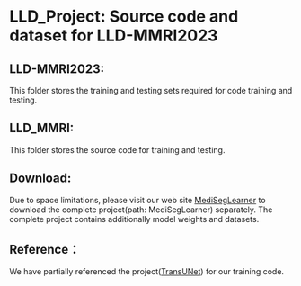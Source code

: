 # LLD_Project: Source code and dataset for LLD-MMRI2023

## LLD-MMRI2023:

This folder stores the training and testing sets required for code training and testing.

## LLD_MMRI:

This folder stores the source code for training and testing.

## Download:

Due to space limitations, please visit our web site [MediSegLearner](https://pan.baidu.com/s/1UFbIR2PZJh4Fxb2DnUOLHA?pwd=n31z) to download the complete project(path: MediSegLearner) separately. The complete project contains additionally model weights and datasets.

## Reference：

We have partially referenced the project([TransUNet](https://github.com/Beckschen/TransUNet)) for our training code.
